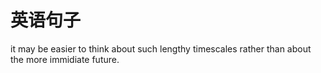 # 英语句子

it may be easier to think about such lengthy timescales rather than about the more immidiate future.